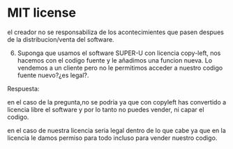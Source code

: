 # MIT license
el creador no se responsabiliza de los acontecimientes que pasen despues de la distribucion/venta del software.

6. Suponga que usamos el software SUPER-U con licencia copy-left, nos hacemos con el codigo fuente y le añadimos una 
funcion nueva. Lo vendemos a un cliente pero no le permitimos acceder a nuestro codigo fuente nuevo?¿es legal?.

Respuesta:

en el caso de la pregunta,no se podria ya que con copyleft has convertido a licencia libre el software y por lo tanto 
no puedes vender, ni capar el codigo.

en el caso de nuestra licencia seria legal dentro de lo que cabe ya que en la licencia le damos permiso para todo incluso
para vender nuestro codigo.
